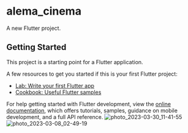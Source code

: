 # alema_cinema

A new Flutter project.

## Getting Started

This project is a starting point for a Flutter application.

A few resources to get you started if this is your first Flutter project:

- [Lab: Write your first Flutter app](https://docs.flutter.dev/get-started/codelab)
- [Cookbook: Useful Flutter samples](https://docs.flutter.dev/cookbook)

For help getting started with Flutter development, view the
[online documentation](https://docs.flutter.dev/), which offers tutorials,
samples, guidance on mobile development, and a full API reference.
![photo_2023-03-30_11-41-55](https://user-images.githubusercontent.com/119360492/228933553-38d9368b-c105-467c-91ab-5ec7604687c7.jpg)
![photo_2023-03-08_02-49-19](https://user-images.githubusercontent.com/119360492/228933705-594dbb4c-93ec-49ad-a2a3-ff6fe1fb4f39.jpg)
